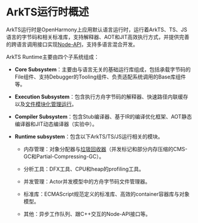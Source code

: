 # ArkTS运行时概述
<!--Kit: ArkTS-->
<!--Subsystem: arkcompiler-->
<!--Owner: @guobingbing3-->
<!--SE: @xwcai98-->
<!--TSE: @kirl75;@zsw_zhushiwei-->

ArkTS运行时是OpenHarmony上应用默认语言运行时，运行着ArkTS、TS、JS语言的字节码和相关标准库，支持解释器、AOT和JIT高效执行方式，并提供完善的跨语言调用接口实现[Node-API](../napi/napi-introduction.md)，支持多语言混合开发。

ArkTS Runtime主要由四个子系统组成：

- **Core Subsystem**：主要由与语言无关的基础运行库组成，包括承载字节码的File组件、支持Debugger的Tooling组件、负责适配系统调用的Base库组件等。

- **Execution Subsystem**：包含执行方舟字节码的解释器、快速路径内联缓存以及[文件模块化管理运行](module-principle.md)。

- **Compiler Subsystem**：包含Stub编译器、基于IR的编译优化框架、AOT静态编译器和JIT动态编译器（实验中）。

- **Runtime subsystem**：包含以下ArkTS/TS/JS运行相关的模块。

  - 内存管理：对象分配器与[垃圾回收器](gc-introduction.md)（并发标记和部分内存压缩的CMS-GC和Partial-Compressing-GC）。

  - 分析工具：DFX工具、CPU和heap的profiling工具。

  - 并发管理：Actor并发模型中的方舟字节码文件管理器。

  - 标准库：ECMAScript规范定义的标准库、高效的container容器库与对象模型。
  
  - 其他：异步工作队列、跟C++交互的Node-API接口等。
